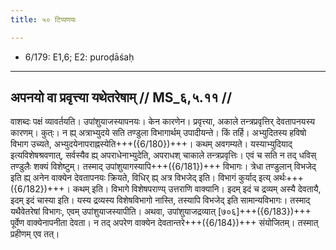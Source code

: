 ```yaml
---
title: ५० टिप्पणयः

---
```

- 6/179: E1,6; E2: puroḍāśaḥ

____________________________________________


## अपनयो वा प्रवृत्त्या यथेतरेषाम् // MS_६,५.११ //

वाशब्दः पक्षं व्यावर्तयति। उपांशुयाजस्यापनयः। केन कारणेन। प्रवृत्त्या, अकाले तन्त्रप्रवृत्तिर् देवतापनयस्य कारणम्। कुत्ः। न ह्य् अत्राभ्युदये सति तण्डुला विभागार्थम् उपादीयन्ते। किं तर्हि। अभ्युदितस्य हविषो विभाग उच्यते, अभ्युदयेनापराह्नस्येति+++({6/180})+++। कथम् अवगम्यते। यस्याभ्युदियाद् इत्यविशेषश्रवणात्, सर्वस्यैव ह्य् अपराधेनाभ्युदेति, अपराधश् चाकाले तन्त्रप्रवृत्तिः। एवं च सति न तद् धविस् तण्डुलैः शक्यं विशेष्टुम्। तस्माद् उपांशुयागस्यापि+++({6/181})+++ विभागः। त्रेधा तण्डुलान् विभजेद् इति ह्य् अनेन वाक्येन देवतापनयः क्रियते, विधिर् ह्य् अत्र विभजेद् इति। विभागं कुर्याद् इत्य् अर्थः+++({6/182})+++। कथम् इति। विभागे विशेषपराण्य् उत्तराणि वाक्यानि। इदम् इदं च द्रव्यम् अस्यै देवतायै, इदम् इदं चास्या इति। यस्य द्रव्यस्य विशेषविभागो नास्ति, तस्यापि विभजेद् इति सामान्यविभागः। तस्माद् यथैवेतरेषां विभागः, एवम् उपांशुयाजस्यापीति। अथवा, उपांशुयाजद्रव्यात् [७०६]+++({6/183})+++ पूर्वेण वाक्येनापनीता देवता। न तद् अपरेण वाक्येन देवतान्तरे+++({6/184})+++ संयोजितम्। तस्मात् प्रहीणम् एव तत्।
